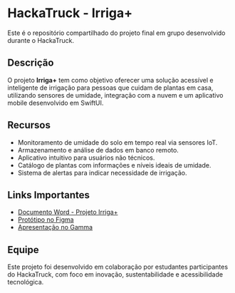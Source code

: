 # HackaTruck - Irriga+

Este é o repositório compartilhado do projeto final em grupo desenvolvido durante o HackaTruck.

## Descrição

O projeto **Irriga+** tem como objetivo oferecer uma solução acessível e inteligente de irrigação para pessoas que cuidam de plantas em casa, utilizando sensores de umidade, integração com a nuvem e um aplicativo mobile desenvolvido em SwiftUI.

## Recursos

- Monitoramento de umidade do solo em tempo real via sensores IoT.
- Armazenamento e análise de dados em banco remoto.
- Aplicativo intuitivo para usuários não técnicos.
- Catálogo de plantas com informações e níveis ideais de umidade.
- Sistema de alertas para indicar necessidade de irrigação.

## Links Importantes

- [Documento Word - Projeto Irriga+](https://sgapucminasbr-my.sharepoint.com/personal/923928_sga_pucminas_br/_layouts/15/guestaccess.aspx?share=EfOCm7qXsolMufOqp3ICos0BYOb8DGPH17eKdvEwP1i8ow&e=HE0KbI)
- [Protótipo no Figma](https://www.figma.com/design/X8I9TBuZVWEeSvQPf1kSLf/Irriga-?node-id=0-1&t=4yDbGlCOrf5rTAVc-1)
- [Apresentação no Gamma](https://gamma.app/docs/Irrigacao-Inteligente-ao-seu-alcance-tlzgd5apx979duw?mode=doc)

## Equipe

Este projeto foi desenvolvido em colaboração por estudantes participantes do HackaTruck, com foco em inovação, sustentabilidade e acessibilidade tecnológica.

